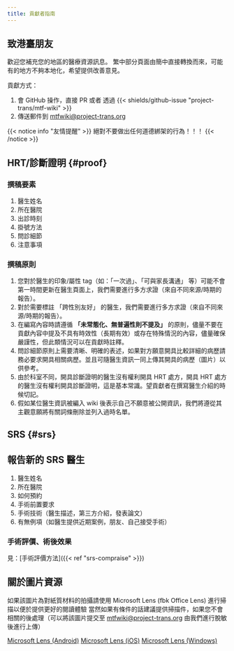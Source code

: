 ```yaml
---
title: 貢獻者指南
---
```


## 致港臺朋友

歡迎您補充您的地區的醫療資源訊息。
繁中部分頁面由簡中直接轉換而來，可能有的地方不夠本地化，希望提供改善意見。

貢獻方式：

1. 會 GitHub 操作，直接 PR 或者 透過 {{< shields/github-issue "project-trans/mtf-wiki" >}}
1. 傳送郵件到 <mtfwiki@project-trans.org>

{{< notice info "友情提醒" >}}
絕對不要做出任何道德綁架的行為！！！
{{< /notice >}}

## HRT/診斷證明 {#proof}

### 撰稿要素

1. 醫生姓名
1. 所在醫院
1. 出診時刻
1. 掛號方法
1. 問診細節
1. 注意事項

### 撰稿原則

1. 您對於醫生的印象/屬性 tag（如：「一次過」、「可與家長溝通」 等）可能不會第一時間更新在醫生頁面上，我們需要進行多方求證（來自不同來源/時期的報告）。
1. 對於需要標註 「跨性別友好」 的醫生，我們需要進行多方求證（來自不同來源/時期的報告）。
1. 在編寫內容時請遵循 **「未常態化、無普遍性則不提及」** 的原則，儘量不要在貢獻內容中提及不具有時效性（長期有效）或存在特殊情況的內容，儘量確保嚴謹性，但此類情況可以在貢獻時註釋。
1. 問診細節原則上需要清晰、明確的表述，如果對方願意開具比較詳細的病歷請務必要求開具相關病歷。並且可隨醫生資訊一同上傳其開具的病歷（圖片）以供參考。
1. 由於科室不同，開具診斷證明的醫生沒有權利開具 HRT 處方，開具 HRT 處方的醫生沒有權利開具診斷證明，這是基本常識。望貢獻者在撰寫醫生介紹的時候切記。
1. 假如某位醫生資訊被編入 wiki 後表示自己不願意被公開資訊，我們將遵從其主觀意願將有關詞條刪除並列入過時名單。

## SRS {#srs}

## 報告新的 SRS 醫生

1. 醫生姓名
1. 所在醫院
1. 如何預約
1. 手術前置要求
1. 手術技術（醫生描述，第三方介紹，發表論文）
1. 有無例項（如醫生提供近期案例，朋友、自己接受手術）

### 手術評價、術後效果

見：[手術評價方法]({{< ref "srs-compraise" >}})

## 關於圖片資源

如果該圖片為對紙質材料的拍攝請使用 Microsoft Lens (fbk Office Lens) 進行掃描以便於提供更好的閱讀體驗
當然如果有條件的話建議提供掃描件，如果您不會相關的後處理（可以將該圖片提交至 <mtfwiki@project-trans.org> 由我們進行脫敏後進行上傳）

[Microsoft Lens (Android)](https://play.google.com/store/apps/details?id=com.microsoft.office.officelens)
[Microsoft Lens (iOS)](https://apps.apple.com/app/id975925059)
[Microsoft Lens (Windows)](https://www.microsoft.com/en-us/p/office-lens/9wzdncrfj3t8)
